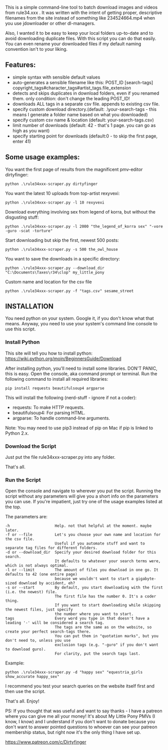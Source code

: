 This is a simple command-line tool to batch download images and videos from rule34.xxx .
It was written with the intent of getting proper, descriptive filenames from the site 
instead of something like 234524664.mp4 when you use jdownloader or other dl-managers.

Also, I wanted it to be easy to keep your local folders up-to-date and to avoid
downloading duplicate files.
With this script you can do that easily. You can even rename your downloaded files if my
default naming convention isn't to your liking.

## Features:
- simple syntax with sensible default values
- auto-generates a sensible filename like this: POST_ID [search-tags] copyright_tags#character_tags#artist_tags.file_extension
- detects and skips duplicates in download folders, even if you renamed them. only condition: don't change the leading POST_ID!
- downloads ALL tags in a separate csv file. appends to existing csv file.
- specify custom download directory.(default: .\your-search-tags  -  this means I generate a folder name based on what you downloaded)
- specify custom csv name & location (default: your-search-tags.csv)
- limit number of downloads (default: 42 - that's 1 page. you can go as high as you want)
- specify starting point for downloads (default:0 - to skip the first page, enter 41)

## Some usage examples:

You want the first page of results from the magnificent pmv-editor dirtyfinger:

    python .\rule34xxx-scraper.py dirtyfinger

You want the latest 10 uploads from top-artist rexyvexi:

    python .\rule34xxx-scraper.py -l 10 rexyvexi

Download everything involving sex from legend of korra, but without the disgusting stuff:
    
    python .\rule34xxx-scraper.py -l 2000 "the_legend_of_korra sex" "-vore -guro -scat -torture" 

Start downloading but skip the first, newest 500 posts:
    
    python .\rule34xxx-scraper.py -s 500 the_owl_house

You want to save the downloads in a specific directory:
    
    python .\rule34xxx-scraper.py --download_dir "C:\Documents\Taxes\r34\clop" my_little_pony

Custom name and location for the csv file
    
    python .\rule34xxx-scraper.py -f "tags.csv" sesame_street

## INSTALLATION

You need python on your system. Google it, if you don't know what that means.
Anyway, you need to use your system's command line console to use this script.

### Install Python

This site will tell you how to install python: https://wiki.python.org/moin/BeginnersGuide/Download

After installing python, you'll need to install some libraries. DON'T PANIC, this is easy.
Open the console, aka command prompt or terminal.
Run the following command to install all required libraries:

    pip install requests beautifulsoup4 argparse

This will install the following (nerd-stuff - ignore if not a coder):
* requests: To make HTTP requests.
* beautifulsoup4: For parsing HTML.
* argparse: To handle command-line arguments.

Note: You may need to use pip3 instead of pip on Mac if pip is linked to Python 2.x.

### Download the Script
Just put the file rule34xxx-scraper.py into any folder. 

That's all.

### Run the Script
Open the console and navigate to wherever you put the script.
Running the script without any parameters will give you a short info on the parameters you can use.
If you're impatient, just try one of the usage examples listed at the top.

The parameters are:
```
-h                    Help. not that helpful at the moment. maybe later.
-f or --file          Let's you choose your own name and location for the csv file.
                      Useful if you automate stuff and want to separate tag files for different folders.
-d or --download_dir  Specify your desired download folder for this search.
                      It defaults to whatever your search terms were, which is not always optimal.
-l or --limit         The amount of files you download in one go. It defaults to 42 (one entire page)
                      because we wouldn't want to start a gigabyte-sized download by accident, eh?
-s or --start         By default, you start downloading with the first (i.e. the newest) file.
                      The first file has the number 0. It's a coder thing. 
                      If you want to start downloading while skipping the newest files, just specify
                      the number where you want to start.
tags                  Every word you type in that doesn't have a leading '-' will be considered a search tag.
                      The tags are the same as on the website, so create your perfect search-tags there.
                      You can put them in "quotation marks", but you don't need to, unless you use
                      exclusion tags (e.g. "-guro" if you don't want to download guro).
                      For clarity, put the search tags last.
```

Example:

    python .\rule34xxx-scraper.py -d "happy sex" "equestria_girls show_accurate happy_sex"

I recommend you test your search queries on the website itself first and then use the script.

That's all.
Enjoy!

PS:
If you thought that was useful and want to say thanks - I have a patreon where you can give me all your money!
It's about My Little Pony PMVs (I know, I know) and I understand if you don't want to donate because you don't
want to answer pointed questions to whoever can see your patreon membership status, but right now it's the 
only thing I have set up.

https://www.patreon.com/c/Dirtyfinger
